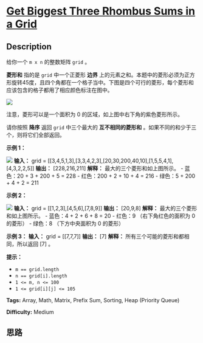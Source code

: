 # [Get Biggest Three Rhombus Sums in a Grid][title]

## Description

给你一个 `m x n` 的整数矩阵 `grid` 。

**菱形和** 指的是 `grid` 中一个正菱形 **边界**
上的元素之和。本题中的菱形必须为正方形旋转45度，且四个角都在一个格子当中。下图是四个可行的菱形，每个菱形和应该包含的格子都用了相应颜色标注在图中。

![](https://assets.leetcode.com/uploads/2021/04/23/pc73-q4-desc-2.png)

注意，菱形可以是一个面积为 0 的区域，如上图中右下角的紫色菱形所示。

请你按照 **降序** 返回 `grid` 中三个最大的 **互不相同的菱形和** 。如果不同的和少于三个，则将它们全部返回。

**示例 1：**

![](https://assets.leetcode.com/uploads/2021/04/23/pc73-q4-ex1.png)
            **输入：** grid = [[3,4,5,1,3],[3,3,4,2,3],[20,30,200,40,10],[1,5,5,4,1],[4,3,2,2,5]]    **输出：** [228,216,211]    **解释：** 最大的三个菱形和如上图所示。    - 蓝色：20 + 3 + 200 + 5 = 228    - 红色：200 + 2 + 10 + 4 = 216    - 绿色：5 + 200 + 4 + 2 = 211    

**示例 2：**

![](https://assets.leetcode.com/uploads/2021/04/23/pc73-q4-ex2.png)
            **输入：** grid = [[1,2,3],[4,5,6],[7,8,9]]    **输出：** [20,9,8]    **解释：** 最大的三个菱形和如上图所示。    - 蓝色：4 + 2 + 6 + 8 = 20    - 红色：9 （右下角红色的面积为 0 的菱形）    - 绿色：8 （下方中央面积为 0 的菱形）    

**示例 3：**
            **输入：** grid = [[7,7,7]]    **输出：** [7]    **解释：** 所有三个可能的菱形和都相同，所以返回 [7] 。    

**提示：**

  * `m == grid.length`
  * `n == grid[i].length`
  * `1 <= m, n <= 100`
  * `1 <= grid[i][j] <= 105`


**Tags:** Array, Math, Matrix, Prefix Sum, Sorting, Heap (Priority Queue)

**Difficulty:** Medium

## 思路

[title]: https://leetcode-cn.com/problems/get-biggest-three-rhombus-sums-in-a-grid
